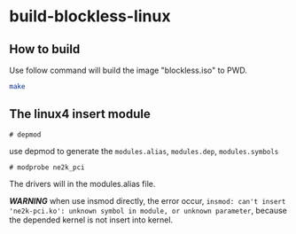 # build-blockless-linux

## How to build

Use follow command will build the image "blockless.iso" to PWD.
```bash
make 
```

## The linux4 insert module
```
# depmod
```
use depmod to generate the `modules.alias`, `modules.dep`, `modules.symbols`
```
# modprobe ne2k_pci
```

The drivers will in the modules.alias file.

***WARNING*** when use insmod directly, the error occur, `insmod: can't insert 'ne2k-pci.ko': unknown symbol in module, or unknown parameter`, because the depended kernel is not insert into kernel.